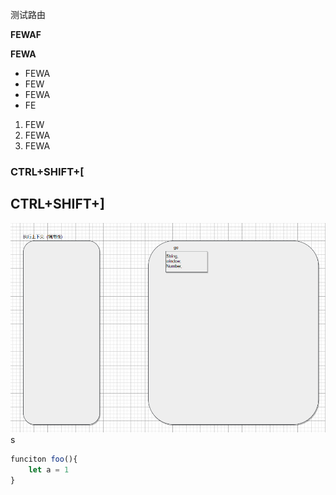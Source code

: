测试路由

**FEWAF**

**FEWA**

- FEWA
- FEW
- FEWA
- FE

1. FEW
2. FEWA
3. FEWA

### CTRL+SHIFT+[ 
## CTRL+SHIFT+]

![图片文字](/docs/JavaScript/1.png "悬停提示文本")s

```js
funciton foo(){
    let a = 1
}

```
